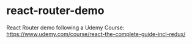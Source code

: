 # react-router-demo
React Router demo following a Udemy Course: https://www.udemy.com/course/react-the-complete-guide-incl-redux/
